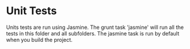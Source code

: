 Unit Tests
==========
Units tests are run using Jasmine. The grunt task 'jasmine' will run all the tests
in this folder and all subfolders. The jasmine task is run by default when you
build the project.